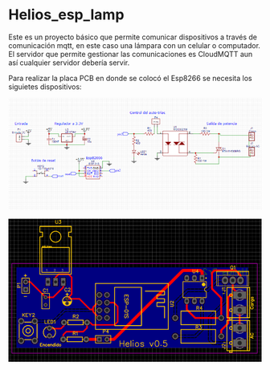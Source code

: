# Helios_esp_lamp
Este es un proyecto básico que permite comunicar dispositivos a través de comunicación mqtt, en este caso una lámpara con un celular o computador. El servidor que permite gestionar las comunicaciones es CloudMQTT aun así cualquier servidor debería servir.

Para realizar la placa PCB en donde se colocó el Esp8266 se necesita los siguietes dispositivos:



![Alt text](docs/esquematico.png)

![Alt text](docs/placa.png)
